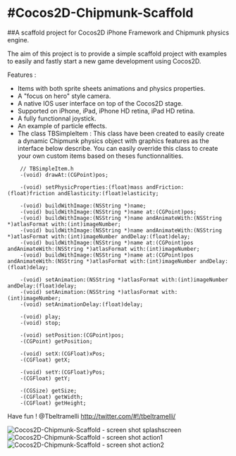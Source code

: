 #Cocos2D-Chipmunk-Scaffold
======================

##A scaffold project for Cocos2D iPhone Framework and Chipmunk physics engine.

The aim of this project is to provide a simple scaffold project with examples to easily and fastly start a new game development using Cocos2D.

Features :

* Items with both sprite sheets animations and physics properties.
* A "focus on hero" style camera.
* A native IOS user interface on top of the Cocos2D stage.
* Supported on iPhone, iPad, iPhone HD retina, iPad HD retina.
* A fully functionnal joystick.
* An example of particle effects.
* The class TBSimpleItem :
This class have been created to easily create a dynamic Chipmunk physics object with graphics features as the interface below describe.
You can easily override this class to create your own custom items based on theses functionnalities.

```objc
	// TBSimpleItem.h
	-(void) drawAt:(CGPoint)pos;

	-(void) setPhysicProperties:(float)mass andFriction:(float)friction andElasticity:(float)elasticity;
	
	-(void) buildWithImage:(NSString *)name;
	-(void) buildWithImage:(NSString *)name at:(CGPoint)pos;
	-(void) buildWithImage:(NSString *)name andAnimateWith:(NSString *)atlasFormat with:(int)imageNumber;
	-(void) buildWithImage:(NSString *)name andAnimateWith:(NSString *)atlasFormat with:(int)imageNumber andDelay:(float)delay;
	-(void) buildWithImage:(NSString *)name at:(CGPoint)pos andAnimateWith:(NSString *)atlasFormat with:(int)imageNumber;
	-(void) buildWithImage:(NSString *)name at:(CGPoint)pos andAnimateWith:(NSString *)atlasFormat with:(int)imageNumber andDelay:(float)delay;
	
	-(void) setAnimation:(NSString *)atlasFormat with:(int)imageNumber andDelay:(float)delay;
	-(void) setAnimation:(NSString *)atlasFormat with:(int)imageNumber;
	-(void) setAnimationDelay:(float)delay;
	
	-(void) play;
	-(void) stop;
	
	-(void) setPosition:(CGPoint)pos;
	-(CGPoint) getPosition;
	
	-(void) setX:(CGFloat)xPos;
	-(CGFloat) getX;
	
	-(void) setY:(CGFloat)yPos;
	-(CGFloat) getY;
	
	-(CGSize) getSize;
	-(CGFloat) getWidth;
	-(CGFloat) getHeight;
```

Have fun !
@Tbeltramelli <http://twitter.com/#!/tbeltramelli/>

![Cocos2D-Chipmunk-Scaffold - screen shot splashscreen](https://raw.github.com/tonybeltramelli/Cocos2D-Chipmunk-Scaffold/master/Cocos2DChipmunkScaffold/Resources/screen_shot_splashscreen.jpg)
![Cocos2D-Chipmunk-Scaffold - screen shot action1](https://raw.github.com/tonybeltramelli/Cocos2D-Chipmunk-Scaffold/master/Cocos2DChipmunkScaffold/Resources/screen_shot_action1.jpg)
![Cocos2D-Chipmunk-Scaffold - screen shot action2](https://raw.github.com/tonybeltramelli/Cocos2D-Chipmunk-Scaffold/master/Cocos2DChipmunkScaffold/Resources/screen_shot_action2.jpg)